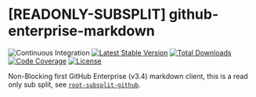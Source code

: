 # [READONLY-SUBSPLIT] github-enterprise-markdown


![Continuous Integration](https://github.com/php-api-clients/github-enterprise-markdown/workflows/Continuous%20Integration/badge.svg)
[![Latest Stable Version](https://poser.pugx.org/api-clients/github-enterprise-markdown/v/stable.png)](https://packagist.org/packages/api-clients/github-enterprise-markdown)
[![Total Downloads](https://poser.pugx.org/api-clients/github-enterprise-markdown/downloads.png)](https://packagist.org/packages/api-clients/github-enterprise-markdown)
[![Code Coverage](https://scrutinizer-ci.com/g/php-api-clients/github-enterprise-markdown/badges/coverage.png?b==)](https://scrutinizer-ci.com/g/php-api-clients/github-enterprise-markdown/?branch=)
[![License](https://poser.pugx.org/api-clients/github-enterprise-markdown/license.png)](https://packagist.org/packages/api-clients/github-enterprise-markdown)

Non-Blocking first GitHub Enterprise (v3.4) markdown client, this is a read only sub split, see [`root-subsplit-github`](https://github.com/php-api-clients/root-subsplit-github).
